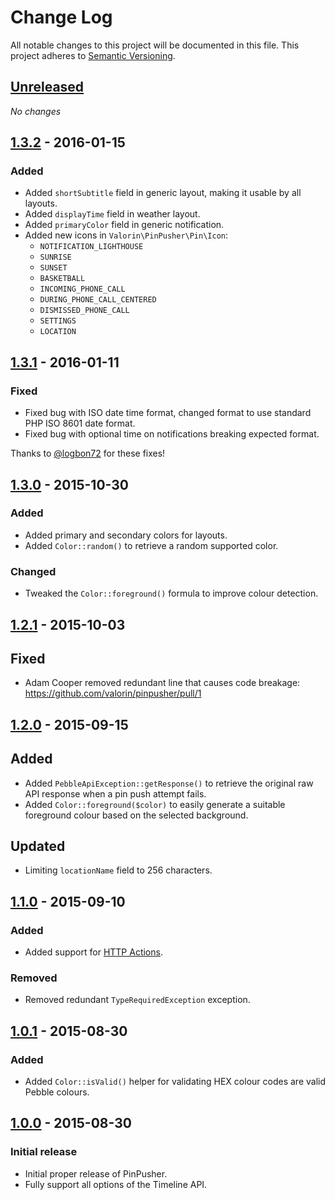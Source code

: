 # Change Log
All notable changes to this project will be documented in this file.
This project adheres to [Semantic Versioning](http://semver.org/).

## [Unreleased][unreleased]

*No changes*

## [1.3.2] - 2016-01-15
### Added
- Added `shortSubtitle` field in generic layout, making it usable by all layouts.
- Added `displayTime` field in weather layout.
- Added `primaryColor` field in generic notification.
- Added new icons in `Valorin\PinPusher\Pin\Icon`:
  - `NOTIFICATION_LIGHTHOUSE`
  - `SUNRISE`
  - `SUNSET`
  - `BASKETBALL`
  - `INCOMING_PHONE_CALL`
  - `DURING_PHONE_CALL_CENTERED`
  - `DISMISSED_PHONE_CALL`
  - `SETTINGS`
  - `LOCATION`

## [1.3.1] - 2016-01-11
### Fixed
- Fixed bug with ISO date time format, changed format to use standard PHP ISO 8601 date format.
- Fixed bug with optional time on notifications breaking expected format.

Thanks to [@logbon72](https://github.com/logbon72) for these fixes!

## [1.3.0] - 2015-10-30
### Added
- Added primary and secondary colors for layouts.
- Added `Color::random()` to retrieve a random supported color.

### Changed
- Tweaked the `Color::foreground()` formula to improve colour detection.

## [1.2.1] - 2015-10-03
## Fixed
- Adam Cooper removed redundant line that causes code breakage: <https://github.com/valorin/pinpusher/pull/1>

## [1.2.0] - 2015-09-15
## Added
- Added `PebbleApiException::getResponse()` to retrieve the original raw API response when a pin push attempt fails.
- Added `Color::foreground($color)` to easily generate a suitable foreground colour based on the selected background.

## Updated
- Limiting `locationName` field to 256 characters.

## [1.1.0] - 2015-09-10
### Added
- Added support for [HTTP Actions](https://developer.getpebble.com/guides/timeline/pin-structure/#http-actions).

### Removed
- Removed redundant `TypeRequiredException` exception.

## [1.0.1] - 2015-08-30
### Added
- Added `Color::isValid()` helper for validating HEX colour codes are valid Pebble colours.

## [1.0.0] - 2015-08-30
### Initial release
- Initial proper release of PinPusher.
- Fully support all options of the Timeline API.

[unreleased]: https://github.com/valorin/pinpusher/compare/v1.3.2...HEAD
[1.3.2]: https://github.com/valorin/pinpusher/compare/v1.3.1...v1.3.2
[1.3.1]: https://github.com/valorin/pinpusher/compare/v1.3.0...v1.3.1
[1.3.0]: https://github.com/valorin/pinpusher/compare/v1.2.1...v1.3.0
[1.2.1]: https://github.com/valorin/pinpusher/compare/v1.2.0...v1.2.1
[1.2.0]: https://github.com/valorin/pinpusher/compare/v1.1.0...v1.2.0
[1.1.0]: https://github.com/valorin/pinpusher/compare/v1.0.1...v1.1.0
[1.0.1]: https://github.com/valorin/pinpusher/compare/v1.0.0...v1.0.1
[1.0.0]: https://github.com/valorin/pinpusher/compare/6a9c7db...v1.0.0
